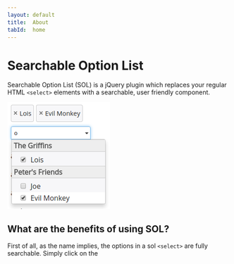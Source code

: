 ```yaml
---
layout: default
title:  About
tabId:  home
---
```


Searchable Option List
======================

Searchable Option List (SOL) is a jQuery plugin which replaces your regular HTML `<select>` elements with a searchable, user friendly component.

![A SOL with Optiongroups and a search in progress](img/search_example.png)

## What are the benefits of using SOL?

First of all, as the name implies, the options in a sol `<select>` are fully searchable. Simply click on the 

